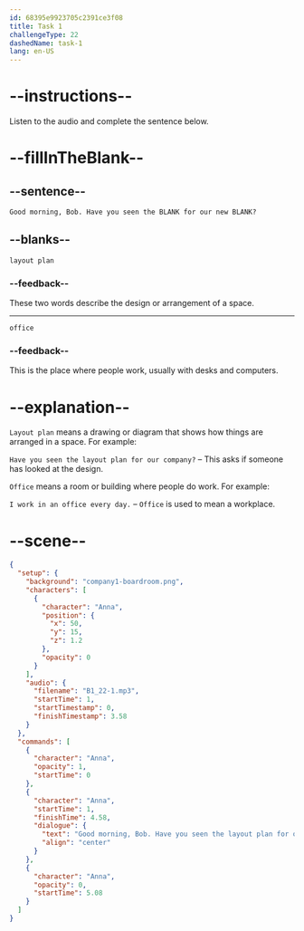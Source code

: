 ```yaml
---
id: 68395e9923705c2391ce3f08
title: Task 1
challengeType: 22
dashedName: task-1
lang: en-US
---
```


<!-- (Audio) Anna: Good morning, Bob. Have you seen the layout plan for our new office? -->

# --instructions--

Listen to the audio and complete the sentence below.

# --fillInTheBlank--

## --sentence--

`Good morning, Bob. Have you seen the BLANK for our new BLANK?`

## --blanks--

`layout plan`

### --feedback--

These two words describe the design or arrangement of a space.

---

`office`

### --feedback--

This is the place where people work, usually with desks and computers.

# --explanation--

`Layout plan` means a drawing or diagram that shows how things are arranged in a space. For example:

`Have you seen the layout plan for our company?` – This asks if someone has looked at the design.

`Office` means a room or building where people do work. For example:

`I work in an office every day.` – `Office` is used to mean a workplace.

# --scene--

```json
{
  "setup": {
    "background": "company1-boardroom.png",
    "characters": [
      {
        "character": "Anna",
        "position": {
          "x": 50,
          "y": 15,
          "z": 1.2
        },
        "opacity": 0
      }
    ],
    "audio": {
      "filename": "B1_22-1.mp3",
      "startTime": 1,
      "startTimestamp": 0,
      "finishTimestamp": 3.58
    }
  },
  "commands": [
    {
      "character": "Anna",
      "opacity": 1,
      "startTime": 0
    },
    {
      "character": "Anna",
      "startTime": 1,
      "finishTime": 4.58,
      "dialogue": {
        "text": "Good morning, Bob. Have you seen the layout plan for our new office?",
        "align": "center"
      }
    },
    {
      "character": "Anna",
      "opacity": 0,
      "startTime": 5.08
    }
  ]
}
```

